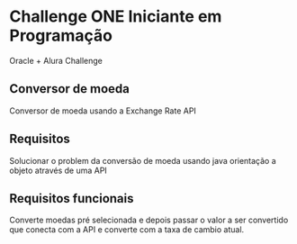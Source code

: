 # Challenge ONE Iniciante em Programação
Oracle + Alura Challenge

## Conversor de moeda 
Conversor de moeda usando a Exchange Rate API

## Requisitos

Solucionar o problem da conversão de moeda usando java orientação a objeto através de uma API

## Requisitos funcionais 
Converte moedas pré selecionada e depois passar o valor a ser convertido que conecta com a API e converte com a taxa de cambio atual.


